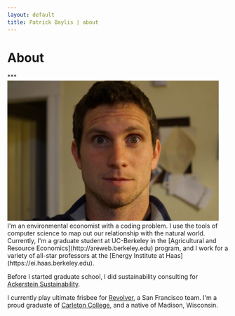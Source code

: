 ```yaml
---
layout: default
title: Patrick Baylis | about
---
```

<h1>About</h1>
***
<img src="images/pbaylis_head.jpg" alt="headshot" height="320px" class="shadow" />
I'm an environmental economist with a coding problem. I use the tools of computer science to map out our relationship with the natural world. Currently, I'm a graduate student at UC-Berkeley in the [Agricultural and Resource Economics](http://areweb.berkeley.edu) program, and I work for a variety of all-star professors at the [Energy Institute at Haas](https://ei.haas.berkeley.edu).

Before I started graduate school, I did sustainability consulting for [Ackerstein Sustainability](http://www.ackersteinsustainability.com). 

I currently play ultimate frisbee for [Revolver](http://www.revolverultimate.com), a San Francisco team. I'm a proud graduate of [Carleton College](http://www.carleton.edu), and a native of Madison, Wisconsin.